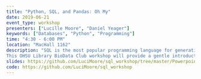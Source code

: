 ```yaml
---
title: "Python, SQL, and Pandas: Oh My"
date: 2019-06-21
event_type: workshop
presenters: ["Lucille Moore", "Daniel Yeager"]
keywords: ["Databases", "Python", "Programming"]
time: "4:30 - 6:00 PM"
location: "MacHall 1162"
description: "SQL is the most popular programming language for generating and interacting with relational databases and is therefore an extremely useful language to learn.
This OHSU Library BioData Club workshop will provide a gentle introduction to relational databases and how to use SQL to make queries. Instructors Luci Moore and Dan Yaeger will guide attendees through using  Python to create a database and query data in SQLite.  At the end of the workshop, attendees will have access to a Jupyter Notebook and a basic script that they can modify to create and query their own databases."
slides: https://github.com/LuciMoore/sql_workshop/tree/master/Powerpoints
code: https://github.com/LuciMoore/sql_workshop
---
```

